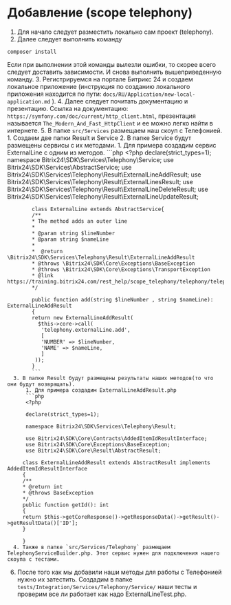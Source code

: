 # Добавление (scope telephony)
1. Для начало следует разместить локально сам проект (telephony).
2. Далее следует выполнить команду 
```
composer install
```
 Если при выполнении этой команды вылезли ошибки, то скорее всего следует доставить зависимости. И снова выполнить вышеприведенную команду.
3. Регистрируемся на портале Битрикс 24 и создаем локальное приложение (инструкция по созданию локального приложения находится по пути: `docs/RU/Application/new-local-application.md` ).
4. Далее следует почитать документацию и презентацию. Ссылка на документацию: `https://symfony.com/doc/current/http_client.html`, презентация называется `The_Modern_And_Fast_HttpClient` и ее можно легко найти в интернете.
5. В папке `src/Services` размещаем наш скоуп с Телефонией.
      1. Создаем две папки Result и Service
      2. В папке Service будут размещены сервисы с их методами.
            1. Для примера создадим сервис ExternalLine с одним из методов.
            ```php
            <?php
            declare(strict_types=1);
            namespace Bitrix24\SDK\Services\Telephony\Service;
            use Bitrix24\SDK\Services\AbstractService;
            use Bitrix24\SDK\Services\Telephony\Result\ExternalLineAddResult;
            use Bitrix24\SDK\Services\Telephony\Result\ExternalLinesResult;
            use Bitrix24\SDK\Services\Telephony\Result\ExternalLineDeleteResult;
            use Bitrix24\SDK\Services\Telephony\Result\ExternalLineUpdateResult;

            class ExternalLine extends AbstractService{
            /**
            * The method adds an outer line
            *
            * @param string $lineNumber
            * @param string $nameLine
            *
            *  @return \Bitrix24\SDK\Services\Telephony\Result\ExternalLineAddResult
            * @throws \Bitrix24\SDK\Core\Exceptions\BaseException
            * @throws \Bitrix24\SDK\Core\Exceptions\TransportException
            * @link https://training.bitrix24.com/rest_help/scope_telephony/telephony/telephony_externalLine_add.php
            */

            public function add(string $lineNumber , string $nameLine): ExternalLineAddResult
            {
            return new ExternalLineAddResult(
              $this->core->call(
               'telephony.externalLine.add',
               [
               'NUMBER' => $lineNumber,
               'NAME' => $nameLine,
               ] 
             ));
            }
            ```
      3. В папке Result будут размещены результаты наших методов(то что они будут возвращать).
          1. Для примера создадим ExternalLineAddResult.php
          ```php 
          <?php

          declare(strict_types=1);

          namespace Bitrix24\SDK\Services\Telephony\Result;

          use Bitrix24\SDK\Core\Contracts\AddedItemIdResultInterface;
          use Bitrix24\SDK\Core\Exceptions\BaseException;
          use Bitrix24\SDK\Core\Result\AbstractResult;

         class ExternalLineAddResult extends AbstractResult implements AddedItemIdResultInterface
         {
         /**
         * @return int
         * @throws BaseException
         */
         public function getId(): int
         {
         return $this->getCoreResponse()->getResponseData()->getResult()->getResultData()['ID'];
         }

         }
      4. Также в папке `src/Services/Telephony` размещаем TelephonyServiceBuilder.php. Этот сервис нужен для подключения нашего скоупа с тестами.
6. После того как мы добавили наши методы для работы с Телефонией нужно их затестить. Создадим в папке `tests/Integration/Services/Telephony/Service/` наши тесты и проверим все ли работает как надо ExternalLineTest.php.
